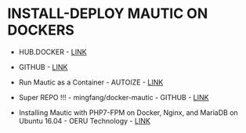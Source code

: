 # INSTALL-DEPLOY MAUTIC ON DOCKERS

* HUB.DOCKER - [LINK](https://hub.docker.com/r/mautic/mautic/)
* GITHUB - [LINK](https://github.com/mautic/mautic/)

* Run Mautic as a Container - AUTOIZE - [LINK](https://autoize.com/run-mautic-as-a-docker-container/)

* Super REPO !!! - mingfang/docker-mautic - GITHUB - [LINK](https://github.com/mingfang/docker-mautic)

* Installing Mautic with PHP7-FPM on Docker, Nginx, and MariaDB on Ubuntu 16.04 - OERU Technology - [LINK](https://tech.oeru.org/installing-mautic-php7-fpm-docker-nginx-and-mariadb-ubuntu-1604)
